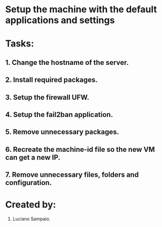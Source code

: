 # Setup the machine with the default applications and settings

# Tasks:

## 1. Change the hostname of the server.

## 2. Install required packages.

## 3. Setup the firewall UFW.

## 4. Setup the fail2ban application.

## 5. Remove unnecessary packages.

## 6. Recreate the machine-id file so the new VM can get a new IP.

## 7. Remove unnecessary files, folders and configuration.

# Created by:

1. Luciano Sampaio.
